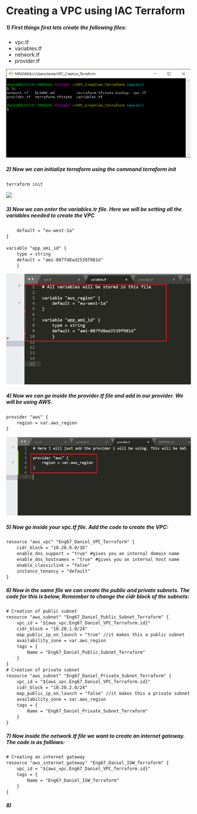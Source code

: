 # Creating a VPC using IAC Terraform

##### 1) First things first lets create the following files:
- vpc.tf
- variables.tf
- network.tf
- provider.tf

![](images/1.png)

##### 2) Now we can initialize terraform using the command terraform init
``` terraform init ```

![](images/2.png)

##### 3) Now we can enter the variables.tr file. Here we will be setting all the variables needed to create the VPC
``` variable "aws_region" {  
    default = "eu-west-1a"
}

variable "app_ami_id" {
    type = string
    default = "ami-087fd8ad2539f981d"
    }

```
![](images/3.png)

##### 4) Now we can go inside the provider.tf file and add in our provider. We will be using AWS.
```
provider "aws" {
    region = var.aws_region
}
```

![](images/4.png)

##### 5) Now go inside your vpc.tf file. Add the code to create the VPC:
```
resource "aws_vpc" "Eng67_Daniel_VPC_Terraform" {
    cidr_block = "10.20.0.0/16"
    enable_dns_support = "true" #gives you an internal domain name
    enable_dns_hostnames = "true" #gives you an internal host name
    enable_classiclink = "false"
    instance_tenancy = "default"     
}
```
##### 6) Now in the same file we can create the public and private subnets. The code for this is below, Remember to change the cidr block of the subnets:

```
# Creation of public subnet 
resource "aws_subnet" "Eng67_Daniel_Public_Subnet_Terraform" {
    vpc_id = "${aws_vpc.Eng67_Daniel_VPC_Terraform.id}"
    cidr_block = "10.20.1.0/24"
    map_public_ip_on_launch = "true" //it makes this a public subnet
    availability_zone = var.aws_region
    tags = {
        Name = "Eng67_Daniel_Public_Subnet_Terraform"
    }
}
# Creation of private subnet 
resource "aws_subnet" "Eng67_Daniel_Private_Subnet_Terraform" {
    vpc_id = "${aws_vpc.Eng67_Daniel_VPC_Terraform.id}"
    cidr_block = "10.20.2.0/24"
    map_public_ip_on_launch = "false" //it makes this a private subnet
    availability_zone = var.aws_region
    tags = {
        Name = "Eng67_Daniel_Private_Subnet_Terraform"
    }
}
```

##### 7) Now inside the network.tf file we want to create an internet gateway. The code is as folllows:
```
# Creating an internet gateway
resource "aws_internet_gateway" "Eng67_Daniel_IGW_Terraform" {
    vpc_id = "${aws_vpc.Eng67_Daniel_VPC_Terraform.id}"
    tags = {
        Name = "Eng67_Daniel_IGW_Terraform"
    }
}
```

##### 8)